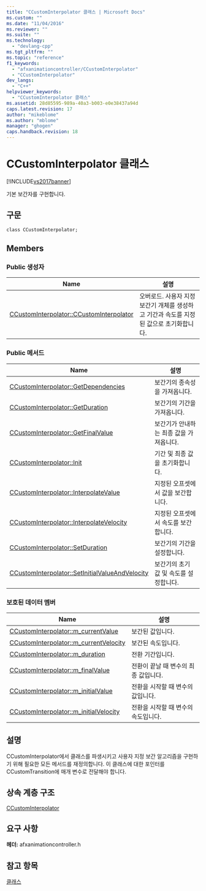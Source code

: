 ```yaml
---
title: "CCustomInterpolator 클래스 | Microsoft Docs"
ms.custom: ""
ms.date: "11/04/2016"
ms.reviewer: ""
ms.suite: ""
ms.technology: 
  - "devlang-cpp"
ms.tgt_pltfrm: ""
ms.topic: "reference"
f1_keywords: 
  - "afxanimationcontroller/CCustomInterpolator"
  - "CCustomInterpolator"
dev_langs: 
  - "C++"
helpviewer_keywords: 
  - "CCustomInterpolator 클래스"
ms.assetid: 28d85595-989a-40a3-b003-e0e38437a94d
caps.latest.revision: 17
author: "mikeblome"
ms.author: "mblome"
manager: "ghogen"
caps.handback.revision: 18
---
```

# CCustomInterpolator 클래스
[!INCLUDE[vs2017banner](../../assembler/inline/includes/vs2017banner.md)]

기본 보간자를 구현합니다.  
  
## 구문  
  
```  
class CCustomInterpolator;  
```  
  
## Members  
  
### Public 생성자  
  
|Name|설명|  
|----------|--------|  
|[CCustomInterpolator::CCustomInterpolator](../Topic/CCustomInterpolator::CCustomInterpolator.md)|오버로드.  사용자 지정 보간기 개체를 생성하고 기간과 속도를 지정된 값으로 초기화합니다.|  
  
### Public 메서드  
  
|Name|설명|  
|----------|--------|  
|[CCustomInterpolator::GetDependencies](../Topic/CCustomInterpolator::GetDependencies.md)|보간기의 종속성을 가져옵니다.|  
|[CCustomInterpolator::GetDuration](../Topic/CCustomInterpolator::GetDuration.md)|보간기의 기간을 가져옵니다.|  
|[CCustomInterpolator::GetFinalValue](../Topic/CCustomInterpolator::GetFinalValue.md)|보간기가 안내하는 최종 값을 가져옵니다.|  
|[CCustomInterpolator::Init](../Topic/CCustomInterpolator::Init.md)|기간 및 최종 값을 초기화합니다.|  
|[CCustomInterpolator::InterpolateValue](../Topic/CCustomInterpolator::InterpolateValue.md)|지정된 오프셋에서 값을 보간합니다.|  
|[CCustomInterpolator::InterpolateVelocity](../Topic/CCustomInterpolator::InterpolateVelocity.md)|지정된 오프셋에서 속도를 보간합니다.|  
|[CCustomInterpolator::SetDuration](../Topic/CCustomInterpolator::SetDuration.md)|보간기의 기간을 설정합니다.|  
|[CCustomInterpolator::SetInitialValueAndVelocity](../Topic/CCustomInterpolator::SetInitialValueAndVelocity.md)|보간기의 초기 값 및 속도를 설정합니다.|  
  
### 보호된 데이터 멤버  
  
|Name|설명|  
|----------|--------|  
|[CCustomInterpolator::m\_currentValue](../Topic/CCustomInterpolator::m_currentValue.md)|보간된 값입니다.|  
|[CCustomInterpolator::m\_currentVelocity](../Topic/CCustomInterpolator::m_currentVelocity.md)|보간된 속도입니다.|  
|[CCustomInterpolator::m\_duration](../Topic/CCustomInterpolator::m_duration.md)|전환 기간입니다.|  
|[CCustomInterpolator::m\_finalValue](../Topic/CCustomInterpolator::m_finalValue.md)|전환이 끝날 때 변수의 최종 값입니다.|  
|[CCustomInterpolator::m\_initialValue](../Topic/CCustomInterpolator::m_initialValue.md)|전환을 시작할 때 변수의 값입니다.|  
|[CCustomInterpolator::m\_initialVelocity](../Topic/CCustomInterpolator::m_initialVelocity.md)|전환을 시작할 때 변수의 속도입니다.|  
  
## 설명  
 CCustomInterpolator에서 클래스를 파생시키고 사용자 지정 보간 알고리즘을 구현하기 위해 필요한 모든 메서드를 재정의합니다.  이 클래스에 대한 포인터를 CCustomTransition에 매개 변수로 전달해야 합니다.  
  
## 상속 계층 구조  
 [CCustomInterpolator](../../mfc/reference/ccustominterpolator-class.md)  
  
## 요구 사항  
 **헤더:** afxanimationcontroller.h  
  
## 참고 항목  
 [클래스](../../mfc/reference/mfc-classes.md)